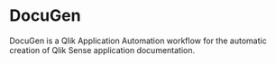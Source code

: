 # DocuGen
DocuGen is a Qlik Application Automation workflow for the automatic creation of Qlik Sense application documentation.
